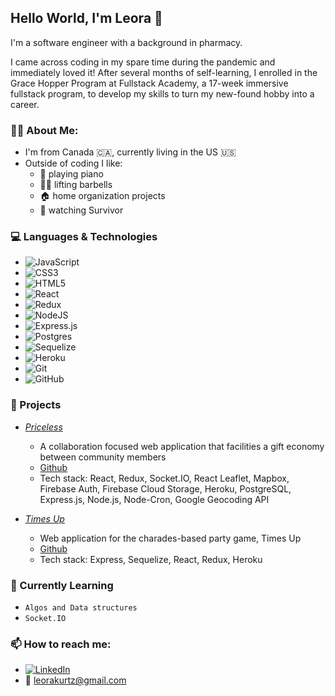 ## Hello World, I'm Leora 👋

I'm a software engineer with a background in pharmacy. 

I came across coding in my spare time during the pandemic and immediately loved it! After several months of self-learning, I enrolled in the Grace Hopper Program at Fullstack Academy, a 17-week immersive fullstack program, to develop my skills to turn my new-found hobby into a career.


### :sassy_woman: About Me:
- I'm from Canada :canada:, currently living in the US :us:
- Outside of coding I like:
   - :musical_note: playing piano
   - :weight_lifting_woman: lifting barbells
   - :house: home organization projects
   - :coconut: watching Survivor


### :computer: Languages & Technologies
- <img alt="JavaScript" src="https://img.shields.io/badge/javascript-%23323330.svg?style=for-the-badge&logo=javascript&logoColor=%23F7DF1E"/>
- <img alt="CSS3" src="https://img.shields.io/badge/css3-%231572B6.svg?style=for-the-badge&logo=css3&logoColor=white"/>
- <img alt="HTML5" src="https://img.shields.io/badge/html5-%23E34F26.svg?style=for-the-badge&logo=html5&logoColor=white"/>
- <img alt="React" src="https://img.shields.io/badge/react-%2320232a.svg?style=for-the-badge&logo=react&logoColor=%2361DAFB"/>
- <img alt="Redux" src="https://img.shields.io/badge/redux-%23593d88.svg?style=for-the-badge&logo=redux&logoColor=white"/>
- <img alt="NodeJS" src="https://img.shields.io/badge/node.js-%2343853D.svg?style=for-the-badge&logo=node-dot-js&logoColor=white"/>
- <img alt="Express.js" src="https://img.shields.io/badge/express.js-%23404d59.svg?style=for-the-badge&logo=express&logoColor=%2361DAFB"/>
- <img alt="Postgres" src ="https://img.shields.io/badge/postgres-%23316192.svg?style=for-the-badge&logo=postgresql&logoColor=white"/>
- <img alt="Sequelize" src=https://img.shields.io/badge/-Sequelize-blue/>
- <img alt="Heroku" src="https://img.shields.io/badge/heroku-%23430098.svg?style=for-the-badge&logo=heroku&logoColor=white"/>
- <img alt="Git" src="https://img.shields.io/badge/git-%23F05033.svg?style=for-the-badge&logo=git&logoColor=white"/>
- <img alt="GitHub" src="https://img.shields.io/badge/github-%23121011.svg?style=for-the-badge&logo=github&logoColor=white"/>


### :file_folder: Projects

 - *[Priceless](http://price-less.herokuapp.com/)*
    - A collaboration focused web application that facilities a gift economy between community members
    - [Github](https://github.com/BulbasaurBrigade/priceless)
    - Tech stack: React, Redux, Socket.IO, React Leaflet, Mapbox, Firebase Auth, Firebase Cloud Storage, Heroku, PostgreSQL, Express.js, Node.js, Node-Cron, Google    Geocoding API


- *[Times Up](https://thetimesup.herokuapp.com/)*
    -  Web application for the charades-based party game, Times Up
    -  [Github](https://github.com/leoradouek/Times-Up)
    -  Tech stack: Express, Sequelize, React, Redux, Heroku


### :notebook: Currently Learning
- `Algos and Data structures`
- `Socket.IO`


 ### 📫  How to reach me:
 - [<img alt="LinkedIn" src="https://img.shields.io/badge/linkedin-%230077B5.svg?style=for-the-badge&logo=linkedin&logoColor=white"/>](http://www.linkedin.com/in/leoradouek)
 - :envelope_with_arrow: leorakurtz@gmail.com

